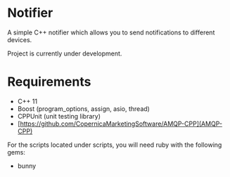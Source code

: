 Notifier
========

A simple C++ notifier which allows you to send notifications to different devices.

Project is currently under development.

Requirements
============

  - C++ 11
  - Boost (program_options, assign, asio, thread)
  - CPPUnit (unit testing library)
  - [https://github.com/CopernicaMarketingSoftware/AMQP-CPP](AMQP-CPP)

For the scripts located under scripts, you will need ruby with the following gems:

  - bunny
